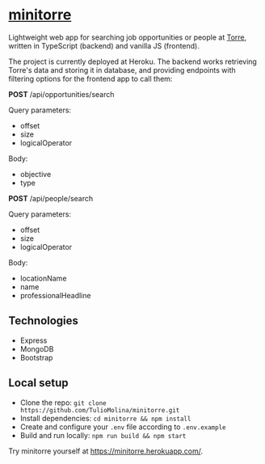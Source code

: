 # [minitorre](https://minitorre.herokuapp.com/)

Lightweight web app for searching job opportunities or people at [Torre](https://torre.co/), written in TypeScript (backend) and vanilla JS (frontend).

The project is currently deployed at Heroku. The backend works retrieving Torre's data and storing it in database, and providing endpoints with filtering options for the frontend app to call them:

<strong>POST</strong> /api/opportunities/search

Query parameters:
- offset
- size
- logicalOperator

Body:
- objective
- type

<strong>POST</strong> /api/people/search

Query parameters:
- offset
- size
- logicalOperator

Body:
- locationName
- name
- professionalHeadline


## Technologies 
- Express
- MongoDB
- Bootstrap

## Local setup
- Clone the repo: `git clone https://github.com/TulioMolina/minitorre.git`
- Install dependencies: `cd minitorre && npm install`
- Create and configure your `.env` file according to `.env.example`
- Build and run locally: `npm run build && npm start`

Try minitorre yourself at https://minitorre.herokuapp.com/.
